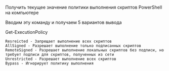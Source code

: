 Получить текущее значение политики выполнения скриптов PowerShell на компьютере

Вводим эту команду и получаем 5 вариантов вывода

Get-ExecutionPolicy

    Resreicted - Запрещает выполнение всех скриптов
    AllSigned - Разрешает выполнение только подписанных скриптов
    RemoteSigned - Разрешает выполнение локальных скриптов без подписи, но требует подписи для скриптов, полученных из сети
    Unrestricted - Разрешает выполнение всех скриптов
    Bypass - Игнорирует политику выполнения
